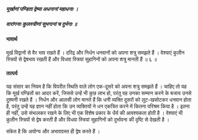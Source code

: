 ##### मूर्खाणां पण्डिता द्वेष्या अधनानां महाधनाः ।
##### वारांगनाः कुलस्त्रीणां सुभगानां च दुर्भगाः ॥

#### भावार्थ

मूर्ख विद्वानों से वैर भाव रखते हैं । दरिद्र और निर्धन धनवानों को अपना शत्रु समझते हैं । वेश्याएं कुलीन स्त्रियों से द्वेषभाव रखती हैं और विधवा स्त्रियां सुहागिनों को अपना शत्रु मानती हैं ॥ ६ ॥

#### तात्पर्य

यह संसार का नियम है कि विपरीत स्थिति वाले लोग एक-दूसरे को अपना शत्रु समझते हैं । चाहिए तो यह कि मूर्ख पण्डितों का आदर करें, जिससे उन्हें भी कुछ लाभ हो, परंतु वह उनका सम्मान करने के बजाय उनसे दुश्मनी रखते हैं । निर्धन और आलसी लोग मानते हैं कि धनी व्यक्ति दूसरों को लूट-खसोटकर धनवान होता है, परंतु उन्हें यह ज्ञान नहीं होता कि उन व्यक्तियों ने धन एकत्रित करने में कितना परिश्रम किया है । इतना ही नहीं, उसे संभालकर रखने के लिए भी एक विशेष प्रकार के धैर्य की आवश्यकता होती है । वेश्याएं भी कुलीन स्त्रियों से द्वेष करती हैं और विधवा स्त्रियां सुहागिनों को दुर्भावना की दृष्टि से देखती है ।

संकेत है कि अयोग्य और अभावग्रस्त ही द्वेष करते हैं ।